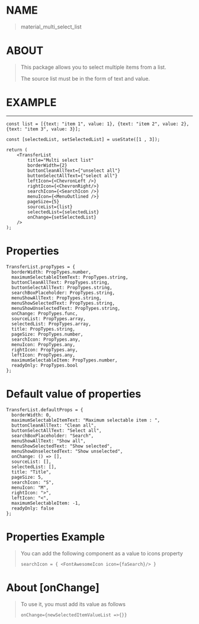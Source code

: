 # NAME

> material_multi_select_list

# ABOUT

> This package allows you to select multiple items from a list.
>
> The source list must be in the form of text and value.

# EXAMPLE

---

    const list = [{text: "item 1", value: 1}, {text: "item 2", value: 2}, {text: "item 3", value: 3}];

    const [selectedList, setSelectedList] = useState([1 , 3]);

    return (
        <TransferList
            title="Multi select list"
            borderWidth={2}
            buttonCleanAllText={"unselect all"}
            buttonSelectAllText={"select all"}
            leftIcon={<ChevronLeft />}
            rightIcon={<ChevronRight/>}
            searchIcon={<SearchIcon />}
            menuIcon={<MenuOutlined />}
            pageSize={5}
            sourceList={list}
            selectedList={selectedList}
            onChange={setSelectedList}
        />
    );

# Properties

    TransferList.propTypes = {
      borderWidth: PropTypes.number,
      maximumSelectableItemText: PropTypes.string,
      buttonCleanAllText: PropTypes.string,
      buttonSelectAllText: PropTypes.string,
      searchBoxPlaceholder: PropTypes.string,
      menuShowAllText: PropTypes.string,
      menuShowSelectedText: PropTypes.string,
      menuShowUnselectedText: PropTypes.string,
      onChange: PropTypes.func,
      sourceList: PropTypes.array,
      selectedList: PropTypes.array,
      title: PropTypes.string,
      pageSize: PropTypes.number,
      searchIcon: PropTypes.any,
      menuIcon: PropTypes.any,
      rightIcon: PropTypes.any,
      leftIcon: PropTypes.any,
      maximumSelectableItem: PropTypes.number,
      readyOnly: PropTypes.bool
    };

# Default value of properties

    TransferList.defaultProps = {
      borderWidth: 0,
      maximumSelectableItemText: "Maximum selectable item : ",
      buttonCleanAllText: "Clean all",
      buttonSelectAllText: "Select all",
      searchBoxPlaceholder: "Search",
      menuShowAllText: "Show all",
      menuShowSelectedText: "Show selected",
      menuShowUnselectedText: "Show unselected",
      onChange: () => [],
      sourceList: [],
      selectedList: [],
      title: "Title",
      pageSize: 5,
      searchIcon: "S",
      menuIcon: "M",
      rightIcon: ">",
      leftIcon: "<",
      maximumSelectableItem: -1,
      readyOnly: false
    };

# Properties Example

> You can add the following component as a value to icons property
>
> `searchIcon = { <FontAwesomeIcon icon={faSearch}/> }`

# About [onChange]

> To use it, you must add its value as follows
>
> `onChange={newSelectedItemValueList =>{}}`
